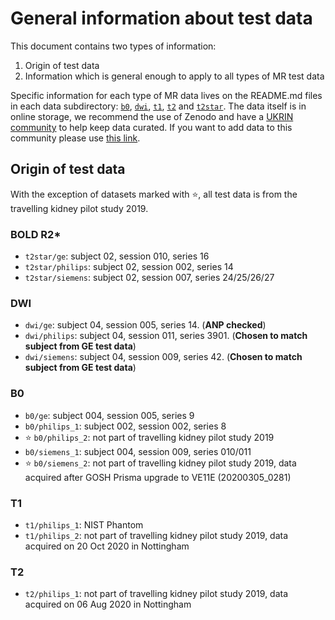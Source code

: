 # General information about test data

This document contains two types of information:

1. Origin of test data
2. Information which is general enough to apply to all types of MR test data

Specific information for each type of MR data lives on the README.md files in each data subdirectory: [`b0`](b0/README.md), [`dwi`](dwi/README.md), [`t1`](t1/README.md), [`t2`](t2/README.md) and [`t2star`](t2star/README.md). The data itself is in online storage, we recommend the use of Zenodo and have a [UKRIN community](https://zenodo.org/communities/ukrin/) to help keep data curated. If you want to add data to this community please use [this link](https://zenodo.org/deposit/new?c=ukrin).

## Origin of test data

With the exception of datasets marked with :star:, all test data is from the travelling kidney pilot study 2019.

### BOLD R2*

* `t2star/ge`: subject 02, session 010, series 16
* `t2star/philips`: subject 02, session 002, series 14
* `t2star/siemens`: subject 02, session 007, series 24/25/26/27
### DWI

* `dwi/ge`: subject 04, session 005, series 14. (**ANP checked**)
* `dwi/philips`: subject 04, session 011, series 3901. (**Chosen to match subject from GE test data**)
* `dwi/siemens`: subject 04, session 009, series 42. (**Chosen to match subject from GE test data**)

### B0

* `b0/ge`: subject 004, session 005, series 9
* `b0/philips_1`: subject 002, session 002, series 8
* :star: `b0/philips_2`: not part of travelling kidney pilot study 2019
* `b0/siemens_1`: subject 004, session 009, series 010/011
* :star: `b0/siemens_2`: not part of travelling kidney pilot study 2019, data acquired after GOSH Prisma upgrade to VE11E (20200305_0281)

### T1
* `t1/philips_1`: NIST Phantom
* `t1/philips_2`: not part of travelling kidney pilot study 2019, data acquired on 20 Oct 2020 in Nottingham

### T2
* `t2/philips_1`: not part of travelling kidney pilot study 2019, data acquired on 06 Aug 2020 in Nottingham
